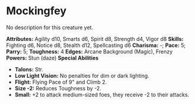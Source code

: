 # Mockingfey

No description for this creature yet.

**Attributes:** Agility d10, Smarts d6, Spirit d8, Strength d4, Vigor
d8
**Skills:** Fighting d6, Notice d8, Stealth d12, Spellcasting d6
**Charisma:** -; **Pace:** 5; **Parry:** 5; **Toughness:** 4
**Edges:** Arcane Background (Magic), Frenzy
**Powers:** Stun (daze)
**Special Abilities**

- **Talons:** Str.
- **Low Light Vision:** No penalties for dim or dark lighting.
- **Flight:** Flying Pace of 9" and Climb 2.
- **Size -2:** Reduces Toughness by -2.
- **Small:** +2 to attack medium-sized foes, they receive -2 to their
attacks.
